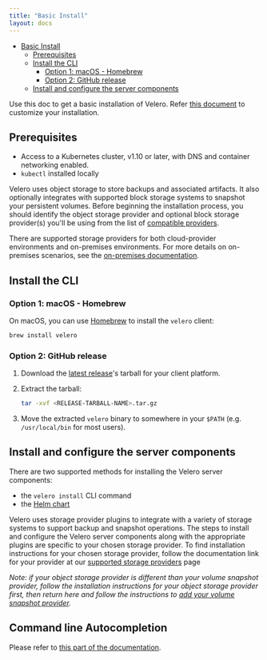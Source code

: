 ```yaml
---
title: "Basic Install"
layout: docs
---
```


- [Basic Install](#basic-install)
  - [Prerequisites](#prerequisites)
  - [Install the CLI](#install-the-cli)
    - [Option 1: macOS - Homebrew](#option-1-macos---homebrew)
    - [Option 2: GitHub release](#option-2-github-release)
  - [Install and configure the server components](#install-and-configure-the-server-components)

Use this doc to get a basic installation of Velero.
Refer [this document](customize-installation.md) to customize your installation.

## Prerequisites

- Access to a Kubernetes cluster, v1.10 or later, with DNS and container networking enabled.
- `kubectl` installed locally

Velero uses object storage to store backups and associated artifacts. It also optionally integrates with supported block storage systems to snapshot your persistent volumes. Before beginning the installation process, you should identify the object storage provider and optional block storage provider(s) you'll be using from the list of [compatible providers][0].

There are supported storage providers for both cloud-provider environments and on-premises environments. For more details on on-premises scenarios, see the [on-premises documentation][2].

## Install the CLI

### Option 1: macOS - Homebrew

On macOS, you can use [Homebrew](https://brew.sh) to install the `velero` client:

```bash
brew install velero
```

### Option 2: GitHub release

1. Download the [latest release][1]'s tarball for your client platform.
1. Extract the tarball:

   ```bash
   tar -xvf <RELEASE-TARBALL-NAME>.tar.gz
   ```

1. Move the extracted `velero` binary to somewhere in your `$PATH` (e.g. `/usr/local/bin` for most users).

## Install and configure the server components

There are two supported methods for installing the Velero server components:

- the `velero install` CLI command
- the [Helm chart](https://github.com/vmware-tanzu/helm-charts)

Velero uses storage provider plugins to integrate with a variety of storage systems to support backup and snapshot operations. The steps to install and configure the Velero server components along with the appropriate plugins are specific to your chosen storage provider. To find installation instructions for your chosen storage provider, follow the documentation link for your provider at our [supported storage providers][0] page

_Note: if your object storage provider is different than your volume snapshot provider, follow the installation instructions for your object storage provider first, then return here and follow the instructions to [add your volume snapshot provider][4]._

## Command line Autocompletion

Please refer to [this part of the documentation][5].

[0]: supported-providers.md
[1]: https://github.com/adi-bhardwaj/velero-modified/releases/latest
[2]: on-premises.md
[3]: overview-plugins.md
[4]: customize-installation.md#install-an-additional-volume-snapshot-provider
[5]: customize-installation.md#optional-velero-cli-configurations
